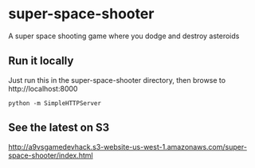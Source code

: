 # super-space-shooter
A super space shooting game where you dodge and destroy asteroids

## Run it locally
Just run this in the super-space-shooter directory, then browse to http://localhost:8000

    python -m SimpleHTTPServer

## See the latest on S3
http://a9vsgamedevhack.s3-website-us-west-1.amazonaws.com/super-space-shooter/index.html
